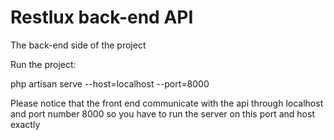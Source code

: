 # Restlux back-end API

The back-end side of the project

Run the project:

php artisan serve --host=localhost --port=8000

Please notice that the front end communicate with the api through localhost and port number 8000 so you have to run the server on this port and host exactly
